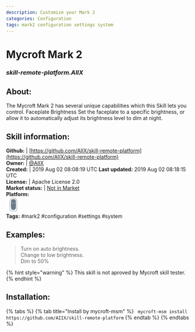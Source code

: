 ```yaml
--- 
description: Customize your Mark 2
categories: Configuration   
tags: mark2 configuration settings system   
---
```


# Mycroft Mark 2  
### _skill-remote-platform.AIIX_  
## About:  
The Mycroft Mark 2 has several unique capabilities which this Skill lets you
control.
Faceplate Brightness
Set the faceplate to a specific brightness, or allow it to automatically adjust
its brightness level to dim at night.

## Skill information:  
**Github:** | [https://github.com/AIIX/skill-remote-platform](https://github.com/AIIX/skill-remote-platform)  
**Owner:** | [@AIIX](https://github.com/AIIX)  
**Created:** | 2019 Aug 02 08:08:19 UTC  **Last updated:** 2019 Aug 02 08:18:15 UTC  
**License:** | Apache License 2.0  
**Market status:** | [Not in Market](https://market.mycroft.ai/skill/)  
**Platform:**  
 ![](../.gitbook/assets/mark-2-icon.png)   
**Tags:** \#mark2 \#configuration \#settings \#system   
## Examples:  
> Turn on auto brightness.  
> Change to low brightness.  
> Dim to 50%  
  
{% hint style="warning" %}
This skill is not aproved by Mycroft skill tester.
{% endhint %}
    
## Installation:  
{% tabs %}
{% tab title="Install by mycroft-msm" %}
``` mycroft-msm install https://github.com/AIIX/skill-remote-platform```
{% endtab %}
  {% endtabs %}
  